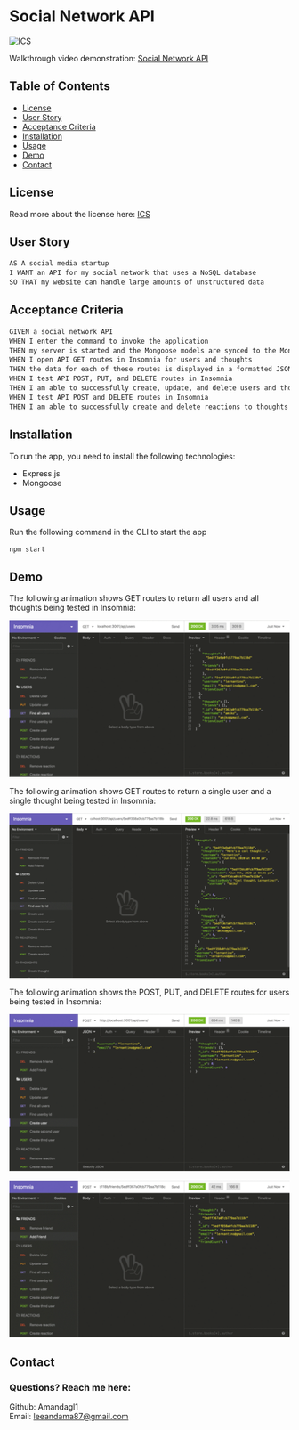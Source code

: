 # Social Network API
![ICS](https://img.shields.io/badge/license-ICS-orange)

Walkthrough video demonstration: [Social Network API](https://drive.google.com/file/d/1JwW2naNxb22t7S3DatYBq42yxC3o8JmX/view)

## Table of Contents
- [License](#license)
- [User Story](#user-story)
- [Acceptance Criteria](#acceptance-criteria)
- [Installation](#installation)
- [Usage](#usage)
- [Demo](#demo)
- [Contact](#contact)


## License
Read more about the license here: [ICS](https://choosealicense.com/licenses/isc/)

## User Story

```md
AS A social media startup
I WANT an API for my social network that uses a NoSQL database
SO THAT my website can handle large amounts of unstructured data
```

## Acceptance Criteria

```md
GIVEN a social network API
WHEN I enter the command to invoke the application
THEN my server is started and the Mongoose models are synced to the MongoDB database
WHEN I open API GET routes in Insomnia for users and thoughts
THEN the data for each of these routes is displayed in a formatted JSON
WHEN I test API POST, PUT, and DELETE routes in Insomnia
THEN I am able to successfully create, update, and delete users and thoughts in my database
WHEN I test API POST and DELETE routes in Insomnia
THEN I am able to successfully create and delete reactions to thoughts and add and remove friends to a user’s friend list
```

## Installation
To run the app, you need to install the following technologies:
- Express.js
- Mongoose


## Usage
Run the following command in the CLI to start the app
```
npm start
```

## Demo

The following animation shows GET routes to return all users and all thoughts being tested in Insomnia:

![Demo of GET routes to return all users and all thoughts being tested in Insomnia.](./Assets/18-nosql-homework-demo-01.gif)

The following animation shows GET routes to return a single user and a single thought being tested in Insomnia:

![Demo that shows GET routes to return a single user and a single thought being tested in Insomnia.](./Assets/18-nosql-homework-demo-02.gif)

The following animation shows the POST, PUT, and DELETE routes for users being tested in Insomnia:

![Demo that shows the POST, PUT, and DELETE routes for users being tested in Insomnia.](./Assets/18-nosql-homework-demo-03.gif)


![Demo that shows the POST and DELETE routes for a user’s friend list being tested in Insomnia.](./Assets/18-nosql-homework-demo-04.gif)


## Contact

### Questions? Reach me here:  
Github: Amandagl1  
Email: leeandama87@gmail.com
